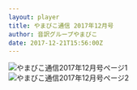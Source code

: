 ```yaml
---
layout: player
title: やまびこ通信 2017年12月号
author: 音訳グループやまびこ
date: 2017-12-21T15:56:00Z
---
```

<script type="text/javascript">
//<![CDATA[
$(document).ready(function(){

	new jPlayerPlaylist({
		jPlayer: "#jquery_jplayer_1",
		cssSelectorAncestor: "#jp_container_1"
	}, [
		{
			title:"やまびこ通信2017年12月号",
			mp3:"./media/tusin201712/sound0001.mp3",
			oga:"./media/tusin201712/sound0001.ogg"
		},
		{
			title:"〈11月活動報告〉",
			mp3:"./media/tusin201712/sound0002.mp3",
			oga:"./media/tusin201712/sound0002.ogg"
		},
		{
			title:"〈12月活動予定〉",
			mp3:"./media/tusin201712/sound0003.mp3",
			oga:"./media/tusin201712/sound0003.ogg"
		},
		{
			title:"〈録音図書作成〉",
			mp3:"./media/tusin201712/sound0004.mp3",
			oga:"./media/tusin201712/sound0004.ogg"
		},
		{
			title:"〈対面音訳〉",
			mp3:"./media/tusin201712/sound0005.mp3",
			oga:"./media/tusin201712/sound0005.ogg"
		},
		{
			title:"新入会員から",
			mp3:"./media/tusin201712/sound0006.mp3",
			oga:"./media/tusin201712/sound0006.ogg"
		},
		{
			title:"〈十条台句会〉",
			mp3:"./media/tusin201712/sound0007.mp3",
			oga:"./media/tusin201712/sound0007.ogg"
		},
		{
			title:"Let's try!!",
			mp3:"./media/tusin201712/sound0008.mp3",
			oga:"./media/tusin201712/sound0008.ogg"
		},
		{
			title:"終わり",
			mp3:"./media/tusin201712/sound0009.mp3",
			oga:"./media/tusin201712/sound0009.ogg"
		}
	], {
		playlistOptions: {
 		   autoPlay: true
    		},
		swfPath: "./jPlayer-2.9.2/dist/jplayer",
		supplied: "oga, mp3",
		wmode: "window",
		useStateClassSkin: true,
		autoBlur: false,
		smoothPlayBar: true,
		keyEnabled: true
	});
});
//]]>
</script>
<div>
<img src="media/tusin201712-1.png" alt="やまびこ通信2017年12月号ページ1" srcset="media/tusin201712-1.svg" />
</div>
<div>
<img src="media/tusin201712-2.png" alt="やまびこ通信2017年12月号ページ2" srcset="media/tusin201712-2.svg" />
</div>


